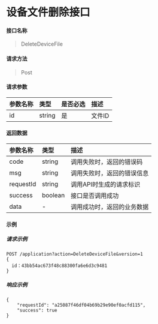 # 设备文件删除接口

#### 接口名称

> DeleteDeviceFile

#### 请求方法

> Post

#### 请求参数

| 参数名称   | 类型   | 是否必选 | 描述   |
| :--------- | :----- | :------- | :----- |
| id | string | 是       | 文件ID |

#### 返回数据

| 参数名称          | 类型    | 描述                       |
| :---------------- | :------ | :------------------------- |
| code              | string  | 调用失败时，返回的错误码   |
| msg               | string  | 调用失败时，返回的错误信息 |
| requestId         | string  | 调用API时生成的请求标识   |
| success           | boolean | 接口是否调用成功  |
| data              | -       | 调用成功时，返回的业务数据 |

#### 示例

##### 请求示例

```
POST /application?action=DeleteDeviceFile&version=1
{
  id：43bb54ac673f48c88300fa6e6d3c9481
}
```


##### 响应示例

```
{
    "requestId": "a25087f46df04b69b29e90ef0acfd115", 
    "success": true
}
```
